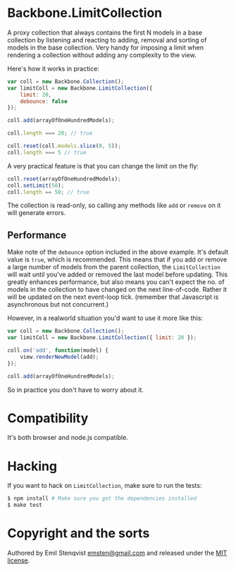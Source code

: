 # Backbone.LimitCollection

A proxy collection that always contains the first N models in a base
collection by listening and reacting to adding, removal and sorting of
models in the base collection. Very handy for imposing a limit when
rendering a collection without adding any complexity to the view.

Here's how it works in practice:

```javascript
var coll = new Backbone.Collection();
var limitColl = new Backbone.LimitCollection({
    limit: 20,
    debounce: false
});

coll.add(arrayOfOneHundredModels);

coll.length === 20; // true

coll.reset(coll.models.slice(0, 5));
coll.length === 5 // true
```

A very practical feature is that you can change the limit on the fly:

```javascript
coll.reset(arrayOfOneHundredModels);
coll.setLimit(50);
coll.length == 50; // true
```

The collection is read-only, so calling any methods like `add` or
`remove` on it will generate errors.

## Performance
Make note of the `debounce` option included in the above example. It's
default value is `true`, which is recommended. This means that if you
add or remove a large number of models from the parent collection, the
`LimitCollection` will wait until you've added or removed the last model
before updating. This greatly enhances performance, but also means you
can't expect the no. of models in the collection to have changed on the
next line-of-code. Rather it will be updated on the next event-loop
tick. (remember that Javascript is asynchronous but not concurrent.)

However, in a realworld situation you'd want to use it more like this:

```javascript
var coll = new Backbone.Collection();
var limitColl = new Backbone.LimitCollection({ limit: 20 });

coll.on('add', function(model) {
    view.renderNewModel(add);
});

coll.add(arrayOfOneHundredModels);
```

So in practice you don't have to worry about it.

# Compatibility
It's both browser and node.js compatible.

# Hacking
If you want to hack on `LimitCollection`, make sure to run the tests:

```bash
$ npm install # Make sure you got the dependencies installed
$ make test
```

# Copyright and the sorts
Authored by Emil Stenqvist <emsten@gmail.com> and released under the
[MIT license](http://mit-license.org).
